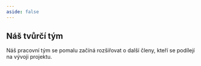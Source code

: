 ```yaml
---
aside: false
---
```


<script setup>
import { VPTeamMembers } from 'vitepress/theme'

const members = [
  {
    avatar: 'https://www.github.com/yyx990803.png',
    name: 'Adam Hurt',
    title: 'Modelování & Historie',
    links: [
      { icon: 'github', link: 'https://github.com/yyx990803' },
      { icon: 'twitter', link: 'https://twitter.com/youyuxi' }
    ]
  },
    {
    avatar: 'https://www.github.com/yyx990803.png',
    name: 'Lukáš Kalenda',
    title: 'Grafika & 3D úpravy',
    links: [
      { icon: 'github', link: 'https://github.com/yyx990803' },
      { icon: 'twitter', link: 'https://twitter.com/youyuxi' }
    ]
  },
    {
    avatar: 'https://www.github.com/yyx990803.png',
    name: 'Michal Kruliš',
    title: '3D modelování',
    links: [
      { icon: 'github', link: 'https://github.com/yyx990803' },
      { icon: 'twitter', link: 'https://twitter.com/youyuxi' }
    ]
  },
]
</script>

## Náš tvůrčí tým

Náš pracovní tým se pomalu začíná rozšiřovat o další členy, kteří se podílejí na vývoji projektu.

<VPTeamMembers size="small" :members="members" />
